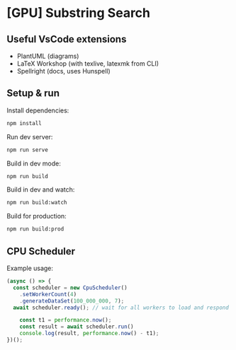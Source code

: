 # [GPU] Substring Search

## Useful VsCode extensions
* PlantUML (diagrams)
* LaTeX Workshop (with texlive, latexmk from CLI)
* Spellright (docs, uses Hunspell)

## Setup & run

Install dependencies:
```sh
npm install
```

Run dev server:
```sh
npm run serve
```

Build in dev mode:
```sh
npm run build
```

Build in dev and watch:
```sh
npm run build:watch
```

Build for production:
```sh
npm run build:prod
```

## CPU Scheduler

Example usage:
```ts
(async () => {
  const scheduler = new CpuScheduler()
    .setWorkerCount(4)
    .generateDataSet(100_000_000, 7);
  await scheduler.ready(); // wait for all workers to load and respond with `ready` message

    const t1 = performance.now();
    const result = await scheduler.run()
    console.log(result, performance.now() - t1);
})();
```
